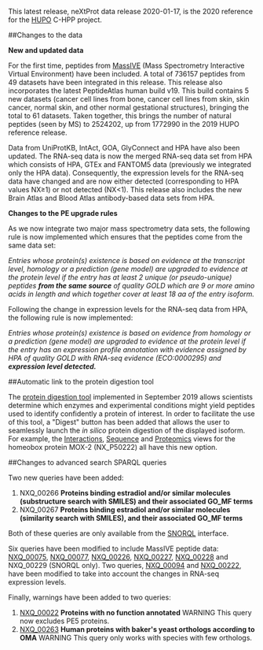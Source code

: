 This latest release, neXtProt data release 2020-01-17, is the 2020 reference for the [HUPO](https://www.hupo.org/) C-HPP project.

##Changes to the data

**New and updated data**

For the first time, peptides from [MassIVE](https://massive.ucsd.edu/ProteoSAFe/static/massive.jsp) (Mass Spectrometry Interactive Virtual Environment) have been included. A total of 736157 peptides from 49 datasets have been integrated in this release. This release also incorporates the latest PeptideAtlas human build v19. This build contains 5 new datasets (cancer cell lines from bone, cancer cell lines from skin, skin cancer, normal skin, and other normal gestational structures), bringing the total to 61 datasets. Taken together, this brings the number of natural peptides (seen by MS) to 2524202, up from 1772990 in the 2019 HUPO reference release.

Data from UniProtKB, IntAct, GOA, GlyConnect and HPA have also been updated. The RNA-seq data is now the merged RNA-seq data set from HPA which consists of HPA, GTEx and FANTOM5 data (previously we integrated only the HPA data). Consequently, the expression levels for the RNA-seq data have changed and are now either detected (corresponding to HPA values NX&ge;1) or not detected (NX<1). This release also includes the new Brain Atlas and Blood Atlas antibody-based data sets from HPA.

**Changes to the PE upgrade rules**

As we now integrate two major mass spectrometry data sets, the following rule is now implemented which ensures that the peptides come from the same data set:

_Entries whose protein(s) existence is based on evidence at the transcript level, homology or a prediction (gene model) are upgraded to evidence at the protein level if the entry has at least 2 unique (or pseudo-unique) peptides **from the same source** of quality GOLD which are 9 or more amino acids in length and which together cover at least 18 aa of the entry isoform._

Following the change in expression levels for the RNA-seq data from HPA, the following rule is now implemented:

_Entries whose protein(s) existence is based on evidence from homology or a prediction (gene model) are upgraded to evidence at the protein level if the entry has an expression profile annotation with evidence assigned by HPA of quality GOLD with RNA-seq evidence (ECO:0000295) and **expression level detected.**_

##Automatic link to the protein digestion tool

The [protein digestion tool](../tools/protein-digestion) implemented in September 2019 allows scientists determine which enzymes and experimental conditions might yield peptides used to identify confidently a protein of interest. In order to facilitate the use of this tool, a &quot;Digest&quot; button has been added that allows the user to seamlessly launch the _in silico_ protein digestion of the displayed isoform. For example, the [Interactions](..\entry\NX_P50222\interactions), [Sequence](..\entry\NX_P50222\sequence) and [Proteomics](..\entry\NX_P50222\proteomics) views for the homeobox protein MOX-2 (NX_P50222) all have this new option.

##Changes to advanced search SPARQL queries

Two new queries have been added:

1. NXQ\_00266 **Proteins binding estradiol and/or similar molecules (substructure search with SMILES) and their associated GO_MF terms**
2. NXQ\_00267 **Proteins binding estradiol and/or similar molecules (similarity search with SMILES), and their associated GO_MF terms**

Both of these queries are only available from the [SNORQL](https://snorql.nextprot.org/) interface.

Six queries have been modified to include MassIVE peptide data: [NXQ\_00075](../proteins/search?mode=advanced&queryId=NXQ_00075), [NXQ\_00077](../proteins/search?mode=advanced&queryId=NXQ_00077), [NXQ\_00226](../proteins/search?mode=advanced&queryId=NXQ_00226), [NXQ\_00227](../proteins/search?mode=advanced&queryId=NXQ_00227), [NXQ\_00228](../proteins/search?mode=advanced&queryId=NXQ_00228) and NXQ\_00229 (SNORQL only). Two queries, [NXQ\_00094](../proteins/search?mode=advanced&queryId=NXQ_00094) and [NXQ\_00222](/proteins/search?mode=advanced&queryId=NXQ_00222), have been modified to take into account the changes in RNA-seq expression levels. 

Finally, warnings have been added to two queries:

1. [NXQ\_00022](../proteins/search?mode=advanced&queryId=NXQ_00022) **Proteins with no function annotated** WARNING This query now excludes PE5 proteins.
2. [NXQ\_00263](/proteins/search?mode=advanced&queryId=NXQ_00263) **Human proteins with baker's yeast orthologs according to OMA** WARNING This  query only works with species with few orthologs.
